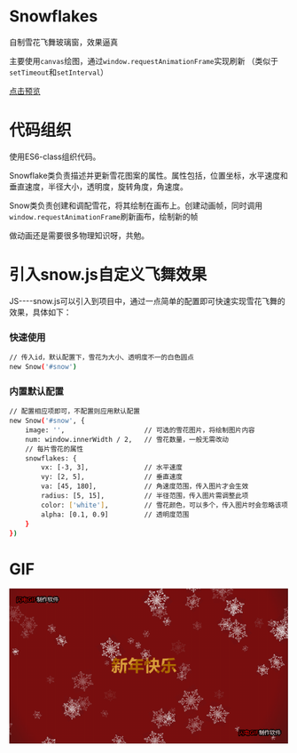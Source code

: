 # Snowflakes
自制雪花飞舞玻璃窗，效果逼真

主要使用```canvas```绘图，通过```window.requestAnimationFrame```实现刷新
（类似于```setTimeout```和```setInterval```）

[点击预览](http://projects.biubiubius.com/Snowflakes/index.html)

# 代码组织
使用ES6-class组织代码。

Snowflake类负责描述并更新雪花图案的属性。属性包括，位置坐标，水平速度和垂直速度，半径大小，透明度，旋转角度，角速度。

Snow类负责创建和调配雪花，将其绘制在画布上。创建动画帧，同时调用```window.requestAnimationFrame```刷新画布，绘制新的帧

做动画还是需要很多物理知识呀，共勉。

# 引入snow.js自定义飞舞效果
JS----snow.js可以引入到项目中，通过一点简单的配置即可快速实现雪花飞舞的效果，具体如下：

### 快速使用
``` bash
// 传入id，默认配置下，雪花为大小、透明度不一的白色圆点
new Snow('#snow')
```
### 内置默认配置
``` bash
// 配置相应项即可，不配置则应用默认配置
new Snow('#snow', {
	image: '',                    // 可选的雪花图片，将绘制图片内容
    num: window.innerWidth / 2,   // 雪花数量，一般无需改动
    // 每片雪花的属性
    snowflakes: {
        vx: [-3, 3],              // 水平速度
        vy: [2, 5],               // 垂直速度
        va: [45, 180],            // 角速度范围，传入图片才会生效
        radius: [5, 15],          // 半径范围，传入图片需调整此项
        color: ['white'],         // 雪花颜色，可以多个，传入图片时会忽略该项
        alpha: [0.1, 0.9]         // 透明度范围
    }
})
```

# GIF
![GIF示例](./Snowflakes.gif)
